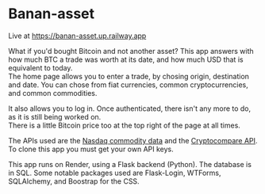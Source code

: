 # Banan-asset

Live at https://banan-asset.up.railway.app


What if you'd bought Bitcoin and not another asset? This app answers with how much BTC a trade was worth at its date, and how much USD that is equivalent to today.  
The home page allows you to enter a trade, by chosing origin, destination and date. You can chose from fiat currencies, common cryptocurrencies, and common commodities.

It also allows you to log in. Once authenticated, there isn't any more to do, as it is still being worked on.  
There is a little Bitcoin price too at the top right of the page at all times.

The APIs used are the [Nasdaq commodity data](https://blog.data.nasdaq.com/api-for-commodity-data) and the [Cryptocompare API](https://min-api.cryptocompare.com/documentation). To clone this app you must get your own API keys.

This app runs on Render, using a Flask backend (Python). The database is in SQL. Some notable packages used are Flask-Login, WTForms, SQLAlchemy, and Boostrap for the CSS.
